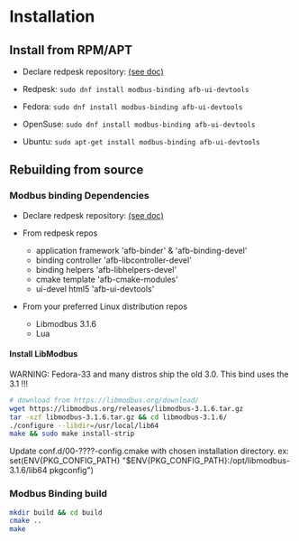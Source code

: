 # Installation

## Install from RPM/APT

* Declare redpesk repository: [(see doc)](../../developer-guides/host-configuration/docs/1-Setup-your-build-host.html)

* Redpesk: `sudo dnf install modbus-binding afb-ui-devtools`
* Fedora: `sudo dnf install modbus-binding afb-ui-devtools`
* OpenSuse: `sudo dnf install modbus-binding afb-ui-devtools`
* Ubuntu: `sudo apt-get install modbus-binding afb-ui-devtools`

## Rebuilding from source

### Modbus binding Dependencies

* Declare redpesk repository: [(see doc)](../../developer-guides/host-configuration/docs/1-Setup-your-build-host.html)

* From redpesk repos
  * application framework 'afb-binder' & 'afb-binding-devel'
  * binding controller 'afb-libcontroller-devel'
  * binding helpers 'afb-libhelpers-devel'
  * cmake template 'afb-cmake-modules'
  * ui-devel html5 'afb-ui-devtools'
* From your preferred Linux distribution repos
  * Libmodbus 3.1.6
  * Lua

#### Install LibModbus

WARNING: Fedora-33 and many distros ship the old 3.0. This bind uses the 3.1 !!!

```bash
# download from https://libmodbus.org/download/
wget https://libmodbus.org/releases/libmodbus-3.1.6.tar.gz
tar -xzf libmodbus-3.1.6.tar.gz && cd libmodbus-3.1.6/
./configure --libdir=/usr/local/lib64
make && sudo make install-strip
```

Update conf.d/00-????-config.cmake with chosen installation directory. ex: set(ENV{PKG_CONFIG_PATH} "$ENV{PKG_CONFIG_PATH}:/opt/libmodbus-3.1.6/lib64 pkgconfig")

### Modbus Binding build

```bash
mkdir build && cd build
cmake ..
make
```
